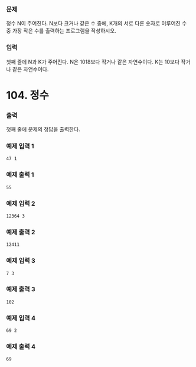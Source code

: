 ### 문제
정수 N이 주어진다. N보다 크거나 같은 수 중에, K개의 서로 다른 숫자로 이루어진 수 중 가장 작은 수를 출력하는 프로그램을 작성하시오.

### 입력
첫째 줄에 N과 K가 주어진다. N은 1018보다 작거나 같은 자연수이다. K는 10보다 작거나 같은 자연수이다.

# 104. 정수
### 출력
첫째 줄에 문제의 정답을 출력한다.

### 예제 입력 1 
```
47 1
```
### 예제 출력 1 
```
55
```
### 예제 입력 2 
```
12364 3
```
### 예제 출력 2 
```
12411
```
### 예제 입력 3 
```
7 3
```
### 예제 출력 3 
```
102
```
### 예제 입력 4
```
69 2
```
### 예제 출력 4 
```
69
```
